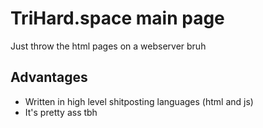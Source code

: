 # TriHard.space main page


Just throw the html pages on a webserver bruh


## Advantages
- Written in high level shitposting languages (html and js)
- It's pretty ass tbh 
